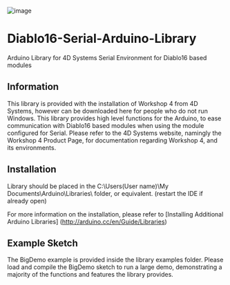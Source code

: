![image](http://www.4dsystems.com.au/imagenes/header.png)

Diablo16-Serial-Arduino-Library
=============================

Arduino Library for 4D Systems Serial Environment for Diablo16 based modules

## Information

This library is provided with the installation of Workshop 4 from 4D Systems, however can be downloaded here for people who do not run Windows.
This library provides high level functions for the Arduino, to ease communication with Diablo16 based modules when using the module configured for Serial.
Please refer to the 4D Systems website, namingly the Workshop 4 Product Page, for documentation regarding Workshop 4, and its environments.

## Installation

Library should be placed in the C:\Users\(User name)\My Documents\Arduino\Libraries\ folder, or equivalent. (restart the IDE if already open)

For more information on the installation, please refer to [Installing Additional Arduino Libraries] (http://arduino.cc/en/Guide/Libraries)

## Example Sketch

The BigDemo example is provided inside the library examples folder.
Please load and compile the BigDemo sketch to run a large demo, demonstrating a majority of the functions and features the library provides.